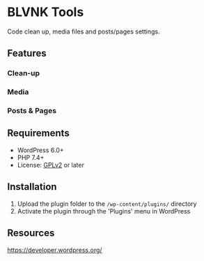 # BLVNK Tools

Code clean up, media files and posts/pages settings.

## Features


### Clean-up

### Media

### Posts & Pages

## Requirements

* WordPress 6.0+
* PHP 7.4+
* License: [GPLv2](https://www.gnu.org/licenses/old-licenses/gpl-2.0.html) or later

## Installation

1. Upload the plugin folder to the `/wp-content/plugins/` directory
2. Activate the plugin through the 'Plugins' menu in WordPress

## Resources

<https://developer.wordpress.org/>
